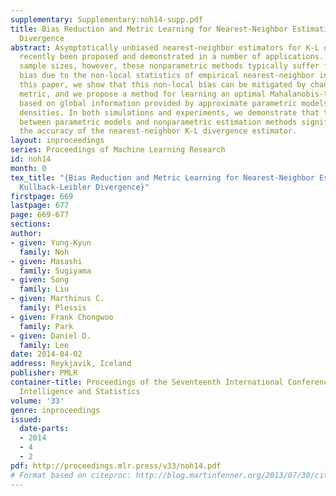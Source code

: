 ```yaml
---
supplementary: Supplementary:noh14-supp.pdf
title: Bias Reduction and Metric Learning for Nearest-Neighbor Estimation of Kullback-Leibler
  Divergence
abstract: Asymptotically unbiased nearest-neighbor estimators for K-L divergence have
  recently been proposed and demonstrated in a number of applications.  With small
  sample sizes, however, these nonparametric methods typically suffer from high estimation
  bias due to the non-local statistics of empirical nearest-neighbor information.  In
  this paper, we show that this non-local bias can be mitigated by changing the distance
  metric, and we propose a method for learning an optimal Mahalanobis-type metric
  based on global information provided by approximate parametric models of the underlying
  densities. In both simulations and experiments, we demonstrate that this interplay
  between parametric models and nonparametric estimation methods significantly improves
  the accuracy of the nearest-neighbor K-L divergence estimator.
layout: inproceedings
series: Proceedings of Machine Learning Research
id: noh14
month: 0
tex_title: "{Bias Reduction and Metric Learning for Nearest-Neighbor Estimation of
  Kullback-Leibler Divergence}"
firstpage: 669
lastpage: 677
page: 669-677
sections: 
author:
- given: Yung-Kyun
  family: Noh
- given: Masashi
  family: Sugiyama
- given: Song
  family: Liu
- given: Marthinus C.
  family: Plessis
- given: Frank Chongwoo
  family: Park
- given: Daniel D.
  family: Lee
date: 2014-04-02
address: Reykjavik, Iceland
publisher: PMLR
container-title: Proceedings of the Seventeenth International Conference on Artificial
  Intelligence and Statistics
volume: '33'
genre: inproceedings
issued:
  date-parts:
  - 2014
  - 4
  - 2
pdf: http://proceedings.mlr.press/v33/noh14.pdf
# Format based on citeproc: http://blog.martinfenner.org/2013/07/30/citeproc-yaml-for-bibliographies/
---
```

